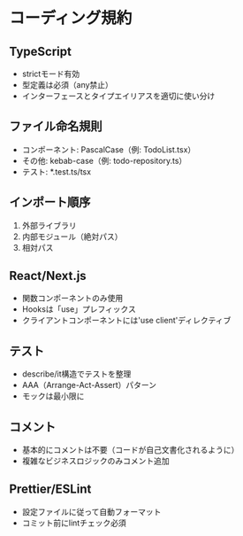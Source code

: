 # コーディング規約

## TypeScript
- strictモード有効
- 型定義は必須（any禁止）
- インターフェースとタイプエイリアスを適切に使い分け

## ファイル命名規則
- コンポーネント: PascalCase（例: TodoList.tsx）
- その他: kebab-case（例: todo-repository.ts）
- テスト: *.test.ts/tsx

## インポート順序
1. 外部ライブラリ
2. 内部モジュール（絶対パス）
3. 相対パス

## React/Next.js
- 関数コンポーネントのみ使用
- Hooksは「use」プレフィックス
- クライアントコンポーネントには'use client'ディレクティブ

## テスト
- describe/it構造でテストを整理
- AAA（Arrange-Act-Assert）パターン
- モックは最小限に

## コメント
- 基本的にコメントは不要（コードが自己文書化されるように）
- 複雑なビジネスロジックのみコメント追加

## Prettier/ESLint
- 設定ファイルに従って自動フォーマット
- コミット前にlintチェック必須
